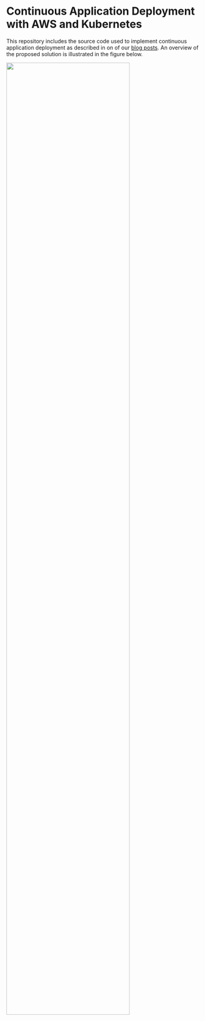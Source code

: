 # Continuous Application Deployment with AWS and Kubernetes

This repository includes the source code used to implement continuous application deployment as described in on of our [blog posts](https://nicd.ncl.ac.uk/blog/posts/continuous-application-deployment-with-aws-and-kubernetes/).
An overview of the proposed solution is illustrated in the figure below.

<img src="https://nicd.ncl.ac.uk/blog/blog/posts/continuous-application-deployment/arch-overview.svg" width="80%" align="center" />

